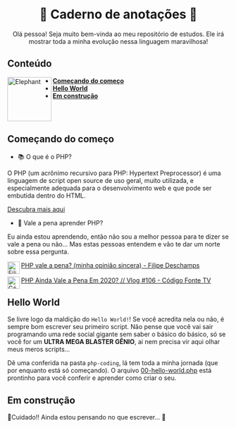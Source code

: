 <h1 align="center">
  <b>🐘 Caderno de anotações 🐘</b>
</h1>
<p align="center">
  Olá pessoa! Seja muito bem-vinda ao meu repositório de estudos. Ele irá mostrar toda a minha evolução nessa linguagem maravilhosa!
</p>


## Conteúdo

<img src="https://japari-library.com/w/images/b/b5/African_Bush_ElephantOriginal.jpg" width="100px" height="auto" align="left" alt="Elephant"/>

+ **[Começando do começo](#começando-do-começo)**
+ **[Hello World](#hello-world)**
+ **[Em construção](#em-construção)**

<br>
<br>

## Começando do começo
* 📚 O que é o PHP? 

O PHP (um acrônimo recursivo para PHP: Hypertext Preprocessor) é uma linguagem de script open source de uso geral, muito utilizada, e especialmente adequada para o desenvolvimento web e que pode ser embutida dentro do HTML.

[Descubra mais aqui](https://www.php.net/manual/pt_BR/intro-whatis.php)
* 🤔 Vale a pena aprender PHP?

Eu ainda estou aprendendo, então não sou a melhor pessoa para te dizer se vale a pena ou não... Mas estas pessoas entendem e vão te dar um norte sobre essa pergunta.

<img src="https://yt3.ggpht.com/a/AATXAJxiC0ILNRKn_1sIcE6LcCsRrEVkDCGhpTdMRDJS=s100-c-k-c0xffffffff-no-rj-mo" alt="Filipe Deschamps" align="left" width="28px" height="auto"/>

[PHP vale a pena? (minha opinião sincera) - Filipe Deschamps](https://www.youtube.com/watch?v=H43fXodv6WY)
<br>
<br>
<img src="https://yt3.ggpht.com/a/AATXAJw0gI0m5i0jAZ-5wLTN3EZaIAkExKf9AC9XZ2IjPg=s88-c-k-c0xffffffff-no-rj-mo" alt="Código Fonte TV" align="left" width="28px" height="auto"/>
[PHP Ainda Vale a Pena Em 2020? // Vlog #106 - Código Fonte TV](https://www.youtube.com/watch?v=H43fXodv6WY)

## Hello World

Se livre logo da maldição do `Hello World!`! Se você acredita nela ou não, é sempre bom escrever seu primeiro script. Não pense que você vai sair programando uma rede social gigante sem saber o básico do básico, só se você for um **ULTRA MEGA BLASTER GÊNIO**, ai nem precisa vir aqui olhar meus meros scripts...

Dê uma conferida na pasta `php-coding`, lá tem toda a minha jornada (que por enquanto está só começando). O arquivo [00-hello-world.php](https://github.com/Tur1st4/estudos-php/blob/master/php-condig/00-hello-world.php) está prontinho para você conferir e aprender como criar o seu.

## Em construção

🚧Cuidado!! Ainda estou pensando no que escrever... 🚧
